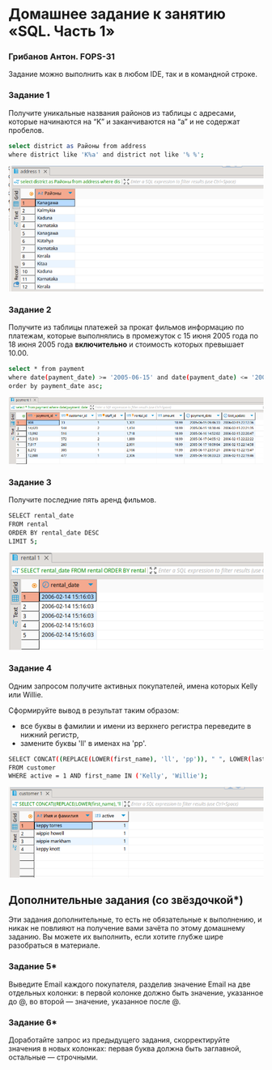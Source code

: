 # Домашнее задание к занятию «SQL. Часть 1»

### Грибанов Антон. FOPS-31

Задание можно выполнить как в любом IDE, так и в командной строке.

### Задание 1

Получите уникальные названия районов из таблицы с адресами, которые начинаются на “K” и заканчиваются на “a” и не содержат пробелов.

```bash
select district as Районы from address
where district like 'K%a' and district not like '% %';
```
 ![bd_003](https://github.com/Qshar1408/bd_homework_03/blob/main/img/bd_03_001.png)

### Задание 2

Получите из таблицы платежей за прокат фильмов информацию по платежам, которые выполнялись в промежуток с 15 июня 2005 года по 18 июня 2005 года **включительно** и стоимость которых превышает 10.00.

```bash
select * from payment
where date(payment_date) >= '2005-06-15' and date(payment_date) <= '2005-06-18' and amount > 10.00
order by payment_date asc;
```
 ![bd_003](https://github.com/Qshar1408/bd_homework_03/blob/main/img/bd_03_002.png)

### Задание 3

Получите последние пять аренд фильмов.

```bash
SELECT rental_date
FROM rental
ORDER BY rental_date DESC
LIMIT 5;
```
 ![bd_003](https://github.com/Qshar1408/bd_homework_03/blob/main/img/bd_03_003.png)
 
### Задание 4

Одним запросом получите активных покупателей, имена которых Kelly или Willie. 

Сформируйте вывод в результат таким образом:
- все буквы в фамилии и имени из верхнего регистра переведите в нижний регистр,
- замените буквы 'll' в именах на 'pp'.

```bash
SELECT CONCAT((REPLACE(LOWER(first_name), 'll', 'pp')), " ", LOWER(last_name)) AS 'Имя и фамилия' , active
FROM customer
WHERE active = 1 AND first_name IN ('Kelly', 'Willie');
```
![bd_003](https://github.com/Qshar1408/bd_homework_03/blob/main/img/bd_03_004.png)

## Дополнительные задания (со звёздочкой*)
Эти задания дополнительные, то есть не обязательные к выполнению, и никак не повлияют на получение вами зачёта по этому домашнему заданию. Вы можете их выполнить, если хотите глубже шире разобраться в материале.

### Задание 5*

Выведите Email каждого покупателя, разделив значение Email на две отдельных колонки: в первой колонке должно быть значение, указанное до @, во второй — значение, указанное после @.

### Задание 6*

Доработайте запрос из предыдущего задания, скорректируйте значения в новых колонках: первая буква должна быть заглавной, остальные — строчными.
